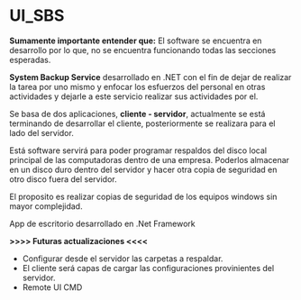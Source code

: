 # UI_SBS

**Sumamente importante entender que:** El software se encuentra en desarrollo por lo que, no se encuentra funcionando todas las secciones esperadas.

**System Backup Service** desarrollado en .NET con el fin de dejar de realizar la tarea por uno mismo y enfocar los esfuerzos del personal en otras actividades y dejarle a este servicio realizar sus actividades por el.

Se basa de dos aplicaciones, **cliente - servidor**, actualmente se está terminando de desarrollar el cliente, posteriormente se realizara para el lado del servidor.

Está software servirá para poder programar respaldos del disco local principal de las computadoras dentro de una empresa. Poderlos almacenar en un disco duro dentro del servidor y hacer otra copia de seguridad en otro disco fuera del servidor.

El proposito es realizar copias de seguridad de los equipos windows sin mayor complejidad.

App de escritorio desarrollado en .Net Framework


****>>>> Futuras actualizaciones <<<<****

* Configurar desde el servidor las carpetas a respaldar.
* El cliente será capas de cargar las configuraciones provinientes del servidor.
* Remote UI CMD
